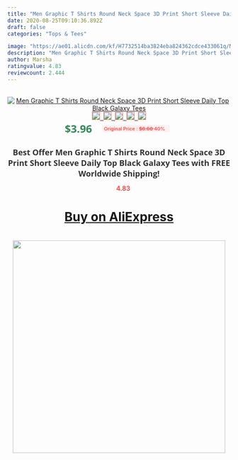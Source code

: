 ```yaml
---
title: "Men Graphic T Shirts Round Neck Space 3D Print Short Sleeve Daily Top Black Galaxy Tees"
date: 2020-08-25T09:10:36.892Z
draft: false
categories: "Tops & Tees"

image: "https://ae01.alicdn.com/kf/H7732514ba3824eba824362cdce433061q/Men-Graphic-T-Shirts-Round-Neck-Space-3D-Print-Short-Sleeve-Daily-Top-Black-Galaxy-Tees.jpg"
description: "Men Graphic T Shirts Round Neck Space 3D Print Short Sleeve Daily Top Black Galaxy Tees"
author: Marsha
ratingvalue: 4.83
reviewcount: 2.444
---
```

<br>
<div style="text-align: center;">
<a href="https://s.click.aliexpress.com/e/_A6Nogl" target="_blank" rel="nofollow noopener noreferrer"><img alt="Men Graphic T Shirts Round Neck Space 3D Print Short Sleeve Daily Top Black Galaxy Tees" class="magnifier-image" src="https://ae01.alicdn.com/kf/H7732514ba3824eba824362cdce433061q/Men-Graphic-T-Shirts-Round-Neck-Space-3D-Print-Short-Sleeve-Daily-Top-Black-Galaxy-Tees.jpg_640x640.jpg">
<br>
<img style="border:1px solid salmon" src="https://ae01.alicdn.com/kf/H7732514ba3824eba824362cdce433061q/Men-Graphic-T-Shirts-Round-Neck-Space-3D-Print-Short-Sleeve-Daily-Top-Black-Galaxy-Tees.jpg_120x120.jpg">&nbsp;&nbsp;<img style="border:1px solid salmon" src="https://ae01.alicdn.com/kf/H4783d90a55e348a5ac72008c80377cc9R/Men-Graphic-T-Shirts-Round-Neck-Space-3D-Print-Short-Sleeve-Daily-Top-Black-Galaxy-Tees.jpg_120x120.jpg">&nbsp;&nbsp;<img style="border:1px solid salmon" src="_120x120.jpg">&nbsp;&nbsp;<img style="border:1px solid salmon" src="_120x120.jpg">&nbsp;&nbsp;<img style="border:1px solid salmon" src="_120x120.jpg"></a></div><br0>
<div style="text-align: center;"><span style="background-color: white; border: 0px; box-sizing: border-box; color: seagreen; display: inline-block; font-family: &quot;open sans&quot; , &quot;arial&quot; , &quot;helvetica&quot; , sans-serif , &quot;heiti&quot;; font-size: 24px; font-stretch: inherit; font-weight: 700; line-height: inherit; margin: 0px 10px 0px 0px; padding: 0px; vertical-align: middle;">$3.96 </span>
<span style="background: rgb(255 , 241 , 241); border-radius: 3px; border: 0px; box-sizing: border-box; color: #ff4747; display: inline-block; font-family: inherit; font-size: 12px; font-stretch: inherit; font-style: inherit; font-variant: inherit; font-weight: 600; line-height: inherit; margin: 0px; padding: 2px 5px; transform: scale(0.9); vertical-align: middle;">Original Price : <b style="text-decoration: line-through;">$6.60 </b> 40%&nbsp;&nbsp;</span></div>
<h1 style="color: #333333; display: inline-block; font-family: &quot;open sans&quot; , &quot;arial&quot; , &quot;helvetica&quot; , sans-serif , &quot;heiti&quot;; font-size: 18px; font-stretch: inherit; font-weight: 700; text-align: center;">Best Offer Men Graphic T Shirts Round Neck Space 3D Print Short Sleeve Daily Top Black Galaxy Tees with FREE Worldwide Shipping!</h1>
<div style="color: #ff4747; text-align: center;">
<img src="https://4.bp.blogspot.com/-M0ZcTcb-5uY/XleCXlxnR4I/AAAAAAAAAEc/OrjgMkXV1oMQFaCRZj5HQwOCBcu3w1FegCPcBGAYYCw/s1600/star.png" style="height: 15px;">&nbsp;<b>4.83</b></div>
<div class="button_cont" align="center"><a class="buynow_a" href="https://s.click.aliexpress.com/e/_A6Nogl" target="_blank" rel="nofollow noopener noreferrer"><H1>Buy on AliExpress</H1></a></div><br>
<div class="separator" style="clear: both; text-align: center;">
<img src="https://lh3.googleusercontent.com/-pTy5HemUv9M/XlePHvY0dAI/AAAAAAAAAE4/0nX5iRUoIWY8eMW9Dpxeirr157OZliDIgCLcBGAsYHQ/s1600/badge.gif" width="480">
</div>
